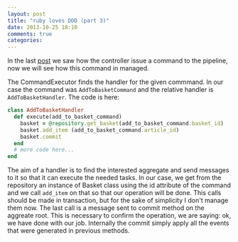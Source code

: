 ```yaml
---
layout: post
title: "ruby loves DDD (part 3)"
date: 2013-10-25 18:10
comments: true
categories: 
---
```


In the last [post](http://ema.codiceplastico.com/blog/2013/10/21/ruby-loves-ddd-some-code/) we saw how the controller issue a command to the pipeline, now we will see how this command in managed.
<!-- more -->
The CommandExecutor finds the handler for the given commmand. In our case the command was `AddToBasketCommand` and the relative handler is `AddToBasketHandler`.
The code is here:

```ruby
class AddToBasketHandler
  def execute(add_to_basket_command)
    basket = @repository.get_basket(add_to_basket_command.basket_id)
    basket.add_item (add_to_basket_command.article_id) 
    basket.commit
  end
  # more code here...
end
```

The aim of a handler is to find the interested aggregate and send messages to it so that it can execute the needed tasks.
In our case, we get from the repository an instance of Basket class using the id attribute of the command and we call `add_item` on that so that our operation will be done.
This calls should be made in transaction, but for the sake of simplicity I don't manage them now.
The last call is a message sent to commit method on the aggreate root. This is necessary to confirm the operation, we are saying: ok, we have done with our job. Internally the commit simply apply all the events that were generated in previous methods.
